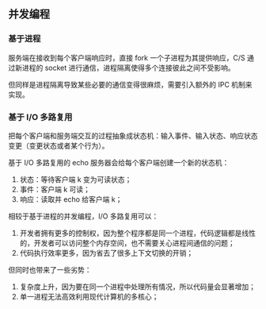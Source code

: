 ## 并发编程

### 基于进程

服务端在接收到每个客户端响应时，直接 fork 一个子进程为其提供响应，C/S 通过新进程的 socket 进行通信，进程隔离使得多个连接彼此之间不受影响。

但同样是进程隔离导致某些必要的通信变得很麻烦，需要引入额外的 IPC 机制来实现。

### 基于 I/O 多路复用

把每个客户端和服务端交互的过程抽象成状态机：输入事件、输入状态、响应状态变更（变更状态或者某个行为）。

基于 I/O 多路复用的 echo 服务器会给每个客户端创建一个新的状态机：

1. 状态：等待客户端 k 变为可读状态；
2. 事件：客户端 k 可读；
3. 响应：读取并 echo 给客户端 k；

相较于基于进程的并发编程，I/O 多路复用可以：

1. 开发者拥有更多的控制权，因为整个程序都是同一个进程，代码逻辑都是线性的，开发者可以访问整个内存空间，也不需要关心进程间通信的问题；
2. 代码执行效率更多，因为省去了很多上下文切换的开销；

但同时也带来了一些劣势：

1. 复杂度上升，因为要在同一个进程中处理所有情况，所以代码量会显著增加；
2. 单一进程无法高效利用现代计算机的多核心；


